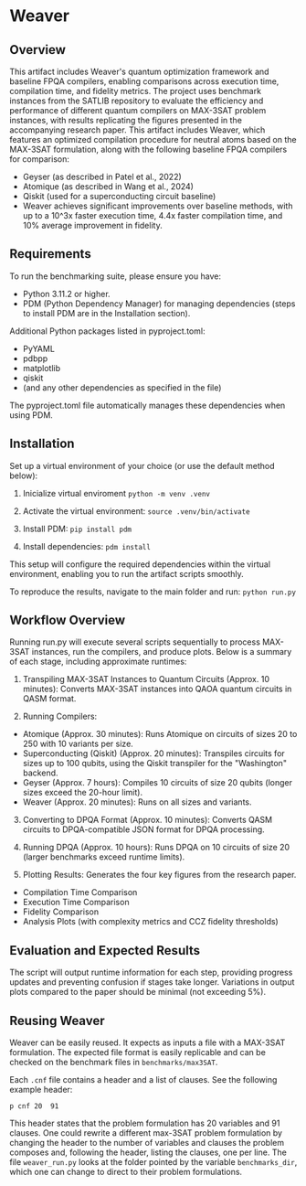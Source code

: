 # Weaver

## Overview
This artifact includes Weaver's quantum optimization framework and baseline FPQA compilers, enabling comparisons across execution time, compilation time, and fidelity metrics. The project uses benchmark instances from the SATLIB repository to evaluate the efficiency and performance of different quantum compilers on MAX-3SAT problem instances, with results replicating the figures presented in the accompanying research paper.
This artifact includes Weaver, which features an optimized compilation procedure for neutral atoms based on the MAX-3SAT formulation, along with the following baseline FPQA compilers for comparison:

- Geyser (as described in Patel et al., 2022)
- Atomique (as described in Wang et al., 2024)
- Qiskit (used for a superconducting circuit baseline)
- Weaver achieves significant improvements over baseline methods, with up to a 10^3x faster execution time, 4.4x faster compilation time, and 10% average improvement in fidelity.

## Requirements
To run the benchmarking suite, please ensure you have:

- Python 3.11.2 or higher.
- PDM (Python Dependency Manager) for managing dependencies (steps to install PDM are in the Installation section).

Additional Python packages listed in pyproject.toml:
- PyYAML
- pdbpp
- matplotlib
- qiskit
- (and any other dependencies as specified in the file)

The pyproject.toml file automatically manages these dependencies when using PDM.

## Installation
Set up a virtual environment of your choice (or use the default method below):

1. Inicialize virtual enviroment
`python -m venv .venv`

2. Activate the virtual environment:
`source .venv/bin/activate`

3. Install PDM:
`pip install pdm`

4. Install dependencies:
`pdm install`

This setup will configure the required dependencies within the virtual environment, enabling you to run the artifact scripts smoothly.

To reproduce the results, navigate to the main folder and run:
`python run.py`

## Workflow Overview
Running run.py will execute several scripts sequentially to process MAX-3SAT instances, run the compilers, and produce plots. Below is a summary of each stage, including approximate runtimes:

1. Transpiling MAX-3SAT Instances to Quantum Circuits (Approx. 10 minutes): Converts MAX-3SAT instances into QAOA quantum circuits in QASM format.

2. Running Compilers:

- Atomique (Approx. 30 minutes): Runs Atomique on circuits of sizes 20 to 250 with 10 variants per size.
- Superconducting (Qiskit) (Approx. 20 minutes): Transpiles circuits for sizes up to 100 qubits, using the Qiskit transpiler for the "Washington" backend.
- Geyser (Approx. 7 hours): Compiles 10 circuits of size 20 qubits (longer sizes exceed the 20-hour limit).
- Weaver (Approx. 20 minutes): Runs on all sizes and variants.

3. Converting to DPQA Format (Approx. 10 minutes): Converts QASM circuits to DPQA-compatible JSON format for DPQA processing.

4. Running DPQA (Approx. 10 hours): Runs DPQA on 10 circuits of size 20 (larger benchmarks exceed runtime limits).

5. Plotting Results: Generates the four key figures from the research paper.

- Compilation Time Comparison
- Execution Time Comparison
- Fidelity Comparison
- Analysis Plots (with complexity metrics and CCZ fidelity thresholds)

## Evaluation and Expected Results
The script will output runtime information for each step, providing progress updates and preventing confusion if stages take longer. Variations in output plots compared to the paper should be minimal (not exceeding 5%).

## Reusing Weaver
Weaver can be easily reused. It expects as inputs a file with a MAX-3SAT formulation.
The expected file format is easily replicable and can be checked on the benchmark files in `benchmarks/max3SAT`.

Each `.cnf` file contains a header and a list of clauses. See the following example header:

`p cnf 20  91`

This header states that the problem formulation has 20 variables and 91 clauses.
One could rewrite a different max-3SAT problem formulation by changing the header to the number of variables and clauses the problem composes and, following the header, listing the clauses, one per line.
The file `weaver_run.py` looks at the folder pointed by the variable `benchmarks_dir`, which one can change to direct to their problem formulations.


